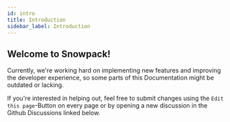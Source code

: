 ```yaml
---
id: intro
title: Introduction
sidebar_label: Introduction
---
```


## Welcome to Snowpack!

Currently, we're working hard on implementing new features and improving the developer experience, so some parts of this Documentation might be outdated or lacking.

If you're interested in helping out, feel free to submit changes using the `Edit this page`-Button on every page or by opening a new discussion in the Github Discussions linked below.